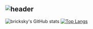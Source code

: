 ![header](https://capsule-render.vercel.app/api?type=waving&color=gradient&customColorList=21&height=280&section=header&text=Hello😀%20I'm%20BrickSky👋&fontSize=70&animation=fadeIn&fontAlignY=38&desc=bricksky&#61;&#61;donghyun&descAlignY=51&descAlign=62)
-------
<div aligen=center>
  
![bricksky's GitHub stats](https://github-readme-stats.vercel.app/api?username=Bricksky&theme=nord&show_icons=true&card_width=450)
[![Top Langs](https://github-readme-stats.vercel.app/api/top-langs/?username=bricksky&layout=compact&theme=nord&card_width=300)](https://github.com/bricksky/bricksky)

</div>

